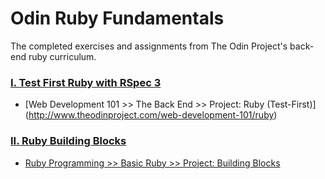 # Odin Ruby Fundamentals

The completed exercises and assignments from The Odin Project's back-end ruby curriculum.

### [I. Test First Ruby with RSpec 3](https://github.com/syichi/odin-ruby-fundamentals/tree/master/test-first-ruby)
* [Web Development 101 >> The Back End >> Project: Ruby (Test-First)] (http://www.theodinproject.com/web-development-101/ruby)

### [II. Ruby Building Blocks](https://github.com/syichi/odin-ruby-fundamentals/tree/master/ruby-building-blocks)
* [Ruby Programming >> Basic Ruby >> Project: Building Blocks](http://www.theodinproject.com/ruby-programming/building-blocks)
